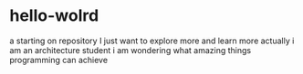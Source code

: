 # hello-wolrd
a starting on repository
I just want to explore more and learn more
actually i am an architecture student
i am wondering what amazing things programming can achieve
